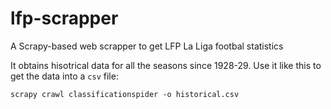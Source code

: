# lfp-scrapper
A Scrapy-based web scrapper to get LFP La Liga footbal statistics

It obtains hisotrical data for all the seasons since 1928-29. Use it like this to get the data into a `csv` file:  

    scrapy crawl classificationspider -o historical.csv
    
